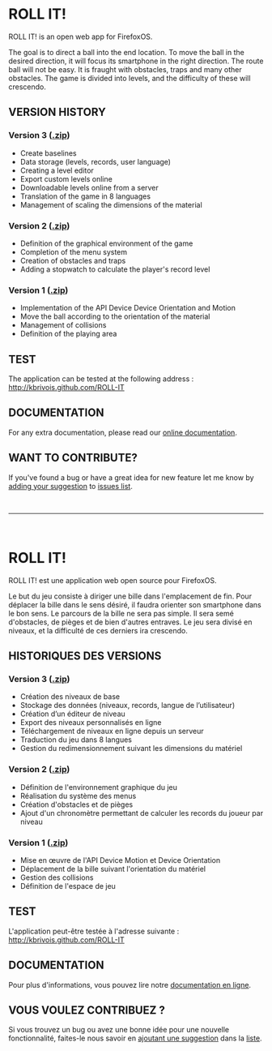 <h1>ROLL IT!</h1>

<p>ROLL IT! is an open web app for FirefoxOS.</p>

<p>The goal is to direct a ball into the end location. To move the ball in the desired direction, it will focus its smartphone in the 
right direction. The route ball will not be easy. It is fraught with obstacles, traps and many other obstacles. The game is divided 
into levels, and the difficulty of these will crescendo.</p>

<h2>VERSION HISTORY</h2>

<h3>Version 3 (<a href="http://www.aymeric-auberton.fr/projets/dll/roll-it-version3.zip" title="Download version 3" target="_blank">.zip</a>)</h3>
<ul>
<li>Create baselines</li>
<li>Data storage (levels, records, user language)</li>
<li>Creating a level editor</li>
<li>Export custom levels online</li>
<li>Downloadable levels online from a server</li>
<li>Translation of the game in 8 languages</li>
<li>Management of scaling the dimensions of the material</li>
</ul>

<h3>Version 2 (<a href="http://www.aymeric-auberton.fr/projets/dll/roll-it-version2.zip" title="Download version 2" target="_blank">.zip</a>)</h3>
<ul>
<li>Definition of the graphical environment of the game</li>
<li>Completion of the menu system</li>
<li>Creation of obstacles and traps</li>
<li>Adding a stopwatch to calculate the player's record level</li>
</ul>

<h3>Version 1 (<a href="http://www.aymeric-auberton.fr/projets/dll/roll-it-version1.zip" title="Download version 1" target="_blank">.zip</a>)</h3>
<ul>
<li>Implementation of the API Device Device Orientation and Motion</li>
<li>Move the ball according to the orientation of the material</li>
<li>Management of collisions</li>
<li>Definition of the playing area</li>
</ul>

<h2>TEST</h2>
<p>The application can be tested at the following address :<br />
<a href="http://kbrivois.github.com/ROLL-IT/jeu" title="Test ROLL-IT" target="_blank">http://kbrivois.github.com/ROLL-IT</a></p>

<h2>DOCUMENTATION</h2>
For any extra documentation, please read our <a href="http://www.aymeric-auberton.fr/projets/dll/development.html" target="_blank">online documentation</a>.

<h2>WANT TO CONTRIBUTE?</h2>
<p>If you've found a bug or have a great idea for new feature let me know by <a href="https://github.com/kbrivois/ROLL-IT/issues/new">adding your suggestion</a> to <a href="https://github.com/kbrivois/ROLL-IT/issues">issues list</a>.</p>

<br />

<hr />

<br />

<h1>ROLL IT!</h1>

<p>ROLL IT! est une application web open source pour FirefoxOS.</p>

<p>Le but du jeu consiste à diriger une bille dans l'emplacement de fin. Pour déplacer la bille dans le sens désiré, il faudra orienter 
son smartphone dans le bon sens. Le parcours de la bille ne sera pas simple. Il sera semé d'obstacles, de pièges et de bien d'autres 
entraves. Le jeu sera divisé en niveaux, et la difficulté de ces derniers ira crescendo.</p>

<h2>HISTORIQUES DES VERSIONS</h2>
<h3>Version 3 (<a href="http://www.aymeric-auberton.fr/projets/dll/roll-it-version3.zip" title="Download version 3" target="_blank">.zip</a>)</h3>
<ul>
<li>Création des niveaux de base</li>
<li>Stockage des données (niveaux, records, langue de l’utilisateur)</li>
<li>Création d’un éditeur de niveau</li>
<li>Export des niveaux personnalisés en ligne</li>
<li>Téléchargement de niveaux en ligne depuis un serveur</li>
<li>Traduction du jeu dans 8 langues</li>
<li>Gestion du redimensionnement suivant les dimensions du matériel</li>
</ul>

<h3>Version 2 (<a href="http://www.aymeric-auberton.fr/projets/dll/roll-it-version2.zip" title="Download version 2" target="_blank">.zip</a>)</h3>
<ul>
<li>Définition de l'environnement graphique du jeu</li>
<li>Réalisation du système des menus</li>
<li>Création d'obstacles et de pièges</li>
<li>Ajout d'un chronomètre permettant de calculer les records du joueur par niveau</li>
</ul>

<h3>Version 1 (<a href="http://www.aymeric-auberton.fr/projets/dll/roll-it-version1.zip" title="Download version 1" target="_blank">.zip</a>)</h3>
<ul>
<li>Mise en œuvre de l'API Device Motion et Device Orientation</li>
<li>Déplacement de la bille suivant l'orientation du matériel</li>
<li>Gestion des collisions</li>
<li>Définition de l'espace de jeu</li>
</ul>

<h2>TEST</h2>
<p>L'application peut-être testée à l'adresse suivante :<br />
<a href="http://kbrivois.github.com/ROLL-IT/jeu" title="Test ROLL-IT" target="_blank">http://kbrivois.github.com/ROLL-IT</a></p>

<h2>DOCUMENTATION</h2>
Pour plus d'informations, vous pouvez lire notre <a href="http://www.aymeric-auberton.fr/projets/dll/development.html" target="_blank">documentation en ligne</a>.

<h2>VOUS VOULEZ CONTRIBUEZ ?</h2>
<p>Si vous trouvez un bug ou avez une bonne idée pour une nouvelle fonctionnalité, faites-le nous savoir en <a href="https://github.com/kbrivois/ROLL-IT/issues/new">ajoutant une suggestion</a> dans la <a href="https://github.com/kbrivois/ROLL-IT/issues">liste</a>.</p>